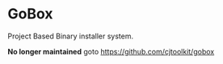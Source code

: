 # GoBox

Project Based Binary installer system.

**No longer maintained** goto https://github.com/cjtoolkit/gobox